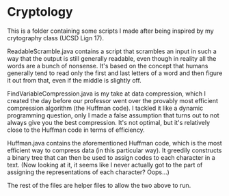 # Cryptology
This is a folder containing some scripts I made after being inspired by my crytography class (UCSD Lign 17).

ReadableScramble.java contains a script that scrambles an input in such a way that the output is still generally readable, even though in reality all the words are a bunch of nonsense. It's based on the concept that humans generally tend to read only the first and last letters of a word and then figure it out from that, even if the middle is slightly off.

FindVariableCompression.java is my take at data compression, which I created the day before our professor went over the provably most efficient compression algorithm (the Huffman code). I tackled it like a dynamic programming question, only I made a false assumption that turns out to not always give you the best compression. It's not optimal, but it's relatively close to the Huffman code in terms of efficiency.

Huffman.java contains the aforementioned Huffman code, which is the most efficient way to compress data (in this particular way). It greedily constructs a binary tree that can then be used to assign codes to each character in a text. (Now looking at it, it seems like I never actually got to the part of assigning the representations of each character? Oops...)

The rest of the files are helper files to allow the two above to run.
